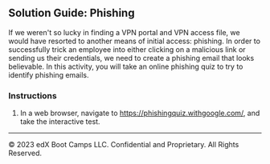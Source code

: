 ## Solution Guide: Phishing 

If we weren't so lucky in finding a VPN portal and VPN access file, we would have resorted to another means of initial access: phishing. In order to successfully trick an employee into either clicking on a malicious link or sending us their credentials, we need to create a phishing email that looks believable. In this activity, you will take an online phishing quiz to try to identify phishing emails.

### Instructions

1. In a web browser, navigate to https://phishingquiz.withgoogle.com/, and take the interactive test.

---
© 2023 edX Boot Camps LLC. Confidential and Proprietary. All Rights Reserved.




